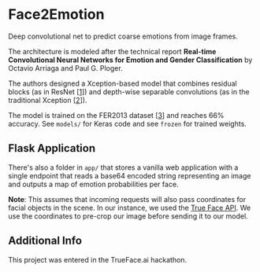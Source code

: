# Face2Emotion

Deep convolutional net to predict coarse emotions from image frames.

The architecture is modeled after the technical report **Real-time Convolutional Neural Networks for Emotion and Gender Classification** by Octavio Arriaga and Paul G. Ploger.

The authors designed a Xception-based model that combines residual blocks (as in ResNet [[1](https://arxiv.org/abs/1512.03385)]) and depth-wise separable convolutions (as in the traditional Xception [[2](https://arxiv.org/abs/1611.05431)]).

The model is trained on the FER2013 dataset [[3](https://arxiv.org/abs/1307.0414)] and reaches 66% accuracy. See `models/` for Keras code and see `frozen` for trained weights.

## Flask Application

There's also a folder in `app/` that stores a vanilla web application with a single endpoint that reads a base64 encoded string representing an image and outputs a map of emotion probabilities per face.

**Note**: This assumes that incoming requests will also pass coordinates for facial objects in the scene. In our instance, we used the [True Face API](http://trueface.ai/). We use the coordinates to pre-crop our image before sending it to our model.

## Additional Info

This project was entered in the TrueFace.ai hackathon.
